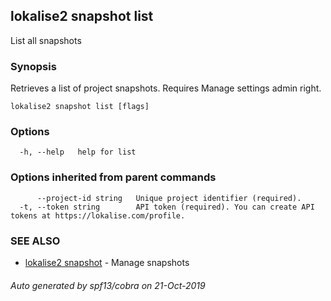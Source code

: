 ## lokalise2 snapshot list

List all snapshots

### Synopsis

Retrieves a list of project snapshots. Requires Manage settings admin right.

```
lokalise2 snapshot list [flags]
```

### Options

```
  -h, --help   help for list
```

### Options inherited from parent commands

```
      --project-id string   Unique project identifier (required).
  -t, --token string        API token (required). You can create API tokens at https://lokalise.com/profile.
```

### SEE ALSO

* [lokalise2 snapshot](lokalise2_snapshot.md)	 - Manage snapshots

###### Auto generated by spf13/cobra on 21-Oct-2019
